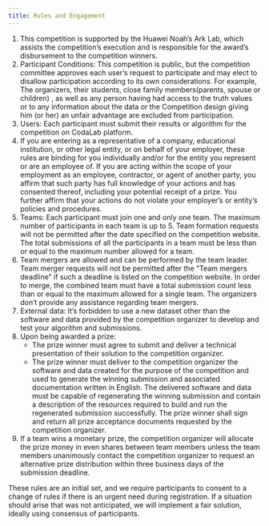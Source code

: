 ```yaml
---
title: Rules and Engagement
---
```


1. This competition is supported by the Huawei Noah’s Ark Lab, which assists the competition’s execution and is responsible for the award’s disbursement to the competition winners.
2. Participant Conditions: This competition is public, but the competition committee approves each user’s request to participate and may elect to disallow participation according to its own considerations. For example, The organizers, their students, close family members(parents, spouse or children) , as well as any person having had access to the truth values or to any information about the data or the Competition design giving him (or her) an unfair advantage are excluded from participation.
3. Users: Each participant must submit their results or algorithm for the competition on CodaLab platform.
4. If you are entering as a representative of a company, educational institution, or other legal entity, or on behalf of your employer, these rules are binding for you individually and/or for the entity you represent or are an employee of. If you are acting within the scope of your employment as an employee, contractor, or agent of another party, you affirm that such party has full knowledge of your actions and has consented thereof, including your potential receipt of a prize. You further affirm that your actions do not violate your employer’s or entity’s policies and procedures.
5. Teams: Each participant must join one and only one team. The maximum number of participants in each team is up to 5. Team formation requests will not be permitted after the date specified on the competition website. The total submissions of all the participants in a team must be less than or equal to the maximum number allowed for a team.
6. Team mergers are allowed and can be performed by the team leader. Team merger requests will not be permitted after the "Team mergers deadline" if such a deadline is listed on the competition website. In order to merge, the combined team must have a total submission count less than or equal to the maximum allowed for a single team. The organizers don’t provide any assistance regarding team mergers.
7. External data: It’s forbidden to use a new dataset other than the software and data provided by the competition organizer to develop and test your algorithm and submissions.
8. Upon being awarded a prize:
   +  The prize winner must agree to submit and deliver a technical presentation of their solution to the competition organizer.
   +  The prize winner must deliver to the competition organizer the software and data created for the purpose of the competition and used to generate the winning submission and associated documentation written in English. The delivered software and data must be capable of regenerating the winning submission and contain a description of the resources required to build and run the regenerated submission successfully. The prize winner shall sign and return all prize acceptance documents requested by the competition organizer.
9. If a team wins a monetary prize, the competition organizer will allocate the prize money in even shares between team members unless the team members unanimously contact the competition organizer to request an alternative prize distribution within three business days of the submission deadline.

These rules are an initial set, and we require participants to consent to a change of rules if there is an urgent need during registration. If a situation should arise that was not anticipated, we will implement a fair solution, ideally using consensus of participants.
